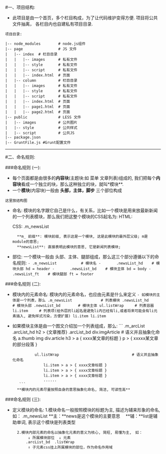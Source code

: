 #一、项目结构:
-    此项目是由一个首页，多个栏目构成，为了让代码维护变得方便. 项目将公共文件抽离， 各栏目内也自建私有项目目录.
    
    
```
项目目录:

|-- node_modules        # node.js组件
|-- page                # JS 文件
|   |-- index  # 栏目目录
|   |   |-- images      # 私有文件
|   |   |-- style       # 私有文件
|   |   |-- script      # 私有文件
|   |   |-- index.html  # 页面
|   |-- column          # 栏目目录
|   |   |-- images      # 私有文件
|   |   |-- style       # 私有文件
|   |   |-- script      # 私有文件
|   |   |-- index.html  # 页面
|   |   |-- page1.html  # 页面
|   |   |-- page2.html  # 页面
|-- public              # LESS 文件
|   |-- images          # 公共图片
|   |-- style           # 公共样式
|   |-- script          # 公共JS
|-- package.json
|-- GruntFile.js #Grunt配置文件
```

**************************************************************************************************************

#二、命名规则:


###命名规则 (一):
- 每个页面都是由很多的**内容块**(主题块:如 菜单 文章列表)组成的, 我们把每个**内容块**看成一个独立的块，那么这种独立的块，就叫*模块**.
- 一个**模块**(内容块)一般由 **头部，主体，脚步** 三个部位构成

```
这里放结构图

```

- 命名: 模块的名字跟它自己是什么，有关系，比如一个模块是用来放最新新闻的一个列表模块，那么我们把这整个模块的CSS起名为:
        HTML:   <div class="m_newsList"></div>
        CSS:    .m_newsList

        **m_ 前缀**: 模块前缀, 表示这是一个模块, 这是此模块的最外层父级; m是module的意思;
        **newsList**: 直接表明此模块的意思, 它是新闻列表模块;

- 部位: 一个模块一般由 头部、主体、腿部组成，那么这三个部分遵循以下的命名规则:
        ```
        - .m_newsList           # 模块名
        -       .newsList_hd    # 模块头部 hd = header
        -       .newsList_bd    # 模块主体 bd = body
        -       .newsList_ft    # 模块腿部 ft = footer
        ```

###命名规则 (二):
- 模块内的元素命名: 模块内的元素命名，也应由元素是什么来定义
        ```
        - 如模块的主体是一个列表，那么
            .m_newsList             # 列表模块
                .newsList_hd        # 模块头部
                .newsList_bd        # 模块主体
                    ul.listWrap     # 列表容器
                        li.item     # 列表项(给外层的li起名是避免li内已经有li,或者将来可能会有li元素插入, 避免样式污染，方便扩展)
                        li.item
                        li.item
        ```

- 如果模块主体是由一个图文介绍加一个列表组成，那么:
         ```
         .m_arcList
            .arcList_hd
                h2 > {文章推荐}
            .arcList_bd
                div.imgArticle                              # 语义并且抽象化命名
                    a.thumb
                        img
                    div.article
                        h3 > a { xxxx某文章的标题 }
                        p > { xxxxx某文章的部分段落 }
            
                ul.listWrap                                 # 语义并且抽象化命名
                    li.item > a > { xxxx文章标题 }
                    li.item > a > { xxxx文章标题 }
                    li.item > a > { xxxx文章标题 }
                    ......
         ```
        **模块内的元素尽量按照自身的意思抽象化命名, 简洁, 可读性高**

###命名规则 (三):
- 定义模块的命名:
        1.模块命名一般按照模块的标题为主, 描述为辅来形象的命名, 如：
            .m_newsList    **主：**news是这个模块的主要意思  　**辅：**list是辅助单词, 表示这个模块是列表类型

        2.模块内部元素的命名以抽象化元素的意义为核心, 简短, 易懂为主,　如： 
             ↓ 所属模块部位  ↓ 元素
            .arcList_bd  .listWrap
             ↑ 子元素css挂上所属模块的部位，作为命名作用域 
            
                        

    
    
